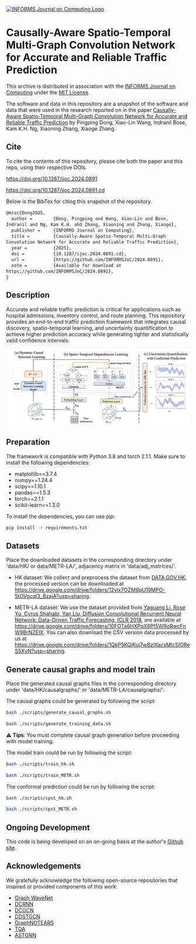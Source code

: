 

[![INFORMS Journal on Computing Logo](https://INFORMSJoC.github.io/logos/INFORMS_Journal_on_Computing_Header.jpg)](https://pubsonline.informs.org/journal/ijoc)

# Causally-Aware Spatio-Temporal Multi-Graph Convolution Network for Accurate and Reliable Traffic Prediction


This archive is distributed in association with the [INFORMS Journal on
Computing](https://pubsonline.informs.org/journal/ijoc) under the [MIT License](LICENSE).

The software and data in this repository are a snapshot of the software and data
that were used in the research reported on in the paper 
[Causally-Aware Spatio-Temporal Multi-Graph Convolution Network for Accurate and Reliable Traffic Prediction](https://doi.org/10.1287/ijoc.2024.0891) by Pingping Dong, Xiao-Lin Wang, Indranil Bose, Kam K.H. Ng, Xiaoning Zhang, Xiaoge Zhang. 


[//]: # (**Important: This code is being developed on an on-going basis at )

[//]: # (https://github.com/tkralphs/JoCTemplate. Please go there if you would like to)

[//]: # (get a more recent version or would like support**)

## Cite

To cite the contents of this repository, please cite both the paper and this repo, using their respective DOIs.

https://doi.org/10.1287/ijoc.2024.0891

https://doi.org/10.1287/ijoc.2024.0891.cd

Below is the BibTex for citing this snapshot of the repository.

```
@misc{Dong2025,
  author =        {Dong, Pingping and Wang, Xiao-Lin and Bose, Indranil and Ng, Kam K.H. ahd Zhang, Xiaoning and Zhang, Xiaoge},
  publisher =     {INFORMS Journal on Computing},
  title =         {Causally-Aware Spatio-Temporal Multi-Graph Convolution Network for Accurate and Reliable Traffic Prediction},
  year =          {2025},
  doi =           {10.1287/ijoc.2024.0891.cd},
  url =           {https://github.com/INFORMSJoC/2024.0891},
  note =          {Available for download at https://github.com/INFORMSJoC/2024.0891},
}  
```

## Description

Accurate and reliable traffic prediction is critical for applications such as hospital admissions, inventory control, and route planning.
This repository provides an end-to-end traffic prediction framework that integrates causal discovery, spatio-temporal learning, and uncertainty quantification to achieve higher prediction accuracy while generating tighter and statistically valid confidence intervals.

![img.png](Framework.png)

## Preparation

The framework is compatible with Python 3.8 and torch 2.1.1. Make sure to install the following dependencies:

- matplotlib==3.7.4
- numpy==1.24.4
- scipy==1.10.1
- pandas==1.5.3
- torch==2.1.1
- scikit-learn==1.3.0

To install the dependencies, you can use pip:

```bash
pip install -r requirements.txt
```

## Datasets
Place the downloaded datasets in the corresponding directory under 'data/HK/ or data/METR-LA/', adjacency matrix in 'data/adj_matrices/'.

- HK dataset: We collect and preprocess the dataset from [DATA.GOV.HK](https://data.gov.hk/), the processed version can be downloaded at  https://drive.google.com/drive/folders/12vlx7OZM6pU19MPO-5tOVgcql3_BzajA?usp=sharing.


- METR-LA dataset: We use the dataset provided from [Yaguang Li, Rose Yu, Cyrus Shahabi, Yan Liu, Diffusion Convolutional Recurrent Neural Network: Data-Driven Traffic Forecasting, ICLR 2018](https://arxiv.org/abs/1707.01926), are available at https://drive.google.com/drive/folders/10FOTa6HXPqX8Pf5WRoRwcFnW9BrNZEIX. 
You can also download the CSV version data processed by us at https://drive.google.com/drive/folders/1QkP5KQjKuj7wBzlXacsMIcSIOReS5XvN?usp=sharing.


## Generate causal graphs and model train



Place the generated causal graphs files  in the corresponding directory under 'data/HK/causalgraphs/' or 'data/METR-LA/causalgraphs/':

 The causal graphs could be generated by following the script:

```bash
bash ./scripts/generate_causal_graphs.sh
```

```bash
bash ./scripts/generate_training_data.sh
```
⚠️ **Tips**: You must complete causal graph generation before proceeding with model training.

The model train could be run by following the script:

```bash
bash ./scripts/train_hk.sh
```
```bash
bash ./scripts/train_METR.sh
```

The conformal prediction could be run by following the script:

```bash
bash ./scripts/cpst_hk.sh
```
```bash
bash ./scripts/cpst_METR.sh
```

## Ongoing Development

This code is being developed on an on-going basis at the author's
[Github site](https://github.com/Dpingping/-CASTMGCN.git).

[//]: # (## Support)

[//]: # ()
[//]: # (For support in using this software, submit an)

[//]: # ([issue]&#40;https://github.com/tkralphs/JoCTemplate/issues/new&#41;.)

## Acknowledgements

We gratefully acknowledge the following open-source repositories that inspired or provided components of this work:

- [Graph WaveNet](https://github.com/nnzhan/Graph-WaveNet)
- [DCRNN](https://github.com/chnsh/DCRNN_PyTorch)
- [DCGCN](https://github.com/MonBG/DCGCN)
- [DDSTGCN](https://github.com/j1o2h3n/DDSTGCN)
- [GraphNOTEARS](https://github.com/googlebaba/GraphNOTEARS)
- [TQA](https://github.com/zlin7/TQA)
- [ASTGNN](https://github.com/guoshnBJTU/ASTGNN)
